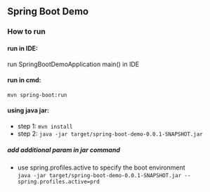 ## Spring Boot Demo

### How to run
#### run in IDE:

run SpringBootDemoApplication main() in IDE 

#### run in cmd:

```mvn spring-boot:run```

#### using java jar:
* step 1:
```mvn install```
* step 2:
```java -jar target/spring-boot-demo-0.0.1-SNAPSHOT.jar```

##### add additional param in jar command
* use spring.profiles.active to specify the boot environment  
```java -jar target/spring-boot-demo-0.0.1-SNAPSHOT.jar --spring.profiles.active=prd```